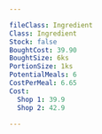 ```yaml
---

fileClass: Ingredient
Class: Ingredient
Stock: false
BoughtCost: 39.90
BoughtSize: 6ks
PortionSize: 1ks
PotentialMeals: 6
CostPerMeal: 6.65
Cost:
  Shop 1: 39.9
  Shop 2: 42.9

---
```

